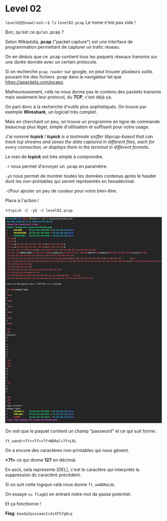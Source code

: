 # Level 02
`level02@SnowCrash:~$ ls`
`level02.pcap`
Le home n'est pas vide !

Bon, qu'est ce qu'un .pcap ?

Selon Wikipédia, **pcap** ("packet capture") est une interface de programmation permettant de capturer un trafic réseau.

On en déduis que ce .pcap contient tous les paquets réseaux transmis sur une durée donnée avec un certain protocole.

Si on recherche `pcap reader` sur google, on peut trouver plusieurs outils pouvant lire des fichiers .pcap dans le navigateur tel que https://apackets.com/pcaps.

Malheureusement, celà ne nous donne pas le contenu des packets transmis mais seulement leur protocol, du **TCP**, c'est déjà ça.

On part donc à la recherche d'outils plus sophistiqués. On trouve par exemple **Wireshark**, un logiciel très complet.

Mais en cherchant un peu, on trouve un programme en ligne de commande beaucoup plus léger, simple d'utilisation et suffisant pour notre usage.

J'ai nommé **tcpick** !
***tcpick** is a textmode sniffer libpcap-based that can track tcp streams and saves the data captured in different files, each for every connection, or displays them in the terminal in different formats*.

Le man de **tcpick** est très simple à comprendre.

`-r` nous permet d'envoyer un .pcap en paramètre.

`-yU` nous permet de montrer toutes les données contenus après le header dont les non-printables qui seront représentés en hexadécimal.

`-C`Pour ajouter un peu de couleur pour notre bien-être.

Place à l'action !

\>`tcpick -C -yU -r level02.pcap`

![*content.png*](./content.png)

On voit que le paquet contient un champ "password" et ce qui suit forme:

`ft_wandr<7f><7f><7f>NDRel<7f>L0L`

On a encore des caractères non-printables qui nous gènent.

**<7f>** ce qui donne **127** en décimal.

En ascii, cela représente [DEL], c'est le caractère qui interprète la suppression du caractère précédent.

Si on suit cette logique celà nous donne `ft_waNDReL0L`

On essaye `su flag02` en entrant notre mot de passe potentiel.

Et ça fonctionne !

**Flag**: `kooda2puivaav1idi4f57q8iq`
